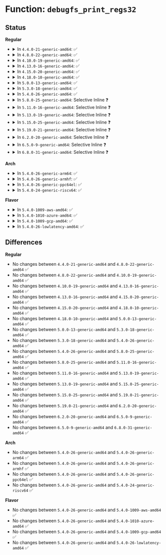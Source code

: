 # Function: <code>debugfs_print_regs32</code>

## Status
<b>Regular</b>
<ul>
<li>
<details>
<summary>In <code>4.4.0-21-generic-amd64</code>: ✅</summary>

```c
void debugfs_print_regs32(struct seq_file * s, const struct debugfs_reg32 * regs, int nregs, void * base, char * prefix)
```

```json
{
  "name": "debugfs_print_regs32",
  "collision_type": "Unique Global",
  "inline_type": "No",
  "funcs": [
    {
      "addr": 18446744071582116480,
      "name": "debugfs_print_regs32",
      "external": true,
      "loc": "fs/debugfs/file.c:719",
      "file": "fs/debugfs/file.c",
      "inline": "seen, unknown",
      "caller_inline": [],
      "caller_func": [
        "fs/debugfs/file.c:debugfs_show_regset32"
      ]
    }
  ],
  "symbols": [
    {
      "addr": 18446744071582116480,
      "name": "debugfs_print_regs32",
      "section": ".text",
      "bind": "STB_GLOBAL",
      "size": 134
    }
  ]
}
```
</details>
</li>
<li>
<details>
<summary>In <code>4.8.0-22-generic-amd64</code>: ✅</summary>

```c
void debugfs_print_regs32(struct seq_file * s, const struct debugfs_reg32 * regs, int nregs, void * base, char * prefix)
```

```json
{
  "name": "debugfs_print_regs32",
  "collision_type": "Unique Global",
  "inline_type": "No",
  "funcs": [
    {
      "addr": 18446744071582334192,
      "name": "debugfs_print_regs32",
      "external": true,
      "loc": "fs/debugfs/file.c:1024",
      "file": "fs/debugfs/file.c",
      "inline": "seen, unknown",
      "caller_inline": [],
      "caller_func": [
        "fs/debugfs/file.c:debugfs_show_regset32"
      ]
    }
  ],
  "symbols": [
    {
      "addr": 18446744071582334192,
      "name": "debugfs_print_regs32",
      "section": ".text",
      "bind": "STB_GLOBAL",
      "size": 132
    }
  ]
}
```
</details>
</li>
<li>
<details>
<summary>In <code>4.10.0-19-generic-amd64</code>: ✅</summary>

```c
void debugfs_print_regs32(struct seq_file * s, const struct debugfs_reg32 * regs, int nregs, void * base, char * prefix)
```

```json
{
  "name": "debugfs_print_regs32",
  "collision_type": "Unique Global",
  "inline_type": "No",
  "funcs": [
    {
      "addr": 18446744071582424992,
      "name": "debugfs_print_regs32",
      "external": true,
      "loc": "fs/debugfs/file.c:1021",
      "file": "fs/debugfs/file.c",
      "inline": "seen, unknown",
      "caller_inline": [],
      "caller_func": [
        "fs/debugfs/file.c:debugfs_show_regset32"
      ]
    }
  ],
  "symbols": [
    {
      "addr": 18446744071582424992,
      "name": "debugfs_print_regs32",
      "section": ".text",
      "bind": "STB_GLOBAL",
      "size": 132
    }
  ]
}
```
</details>
</li>
<li>
<details>
<summary>In <code>4.13.0-16-generic-amd64</code>: ✅</summary>

```c
void debugfs_print_regs32(struct seq_file * s, const struct debugfs_reg32 * regs, int nregs, void * base, char * prefix)
```

```json
{
  "name": "debugfs_print_regs32",
  "collision_type": "Unique Global",
  "inline_type": "No",
  "funcs": [
    {
      "addr": 18446744071582508560,
      "name": "debugfs_print_regs32",
      "external": true,
      "loc": "fs/debugfs/file.c:1021",
      "file": "fs/debugfs/file.c",
      "inline": "seen, unknown",
      "caller_inline": [],
      "caller_func": [
        "fs/debugfs/file.c:debugfs_show_regset32"
      ]
    }
  ],
  "symbols": [
    {
      "addr": 18446744071582508560,
      "name": "debugfs_print_regs32",
      "section": ".text",
      "bind": "STB_GLOBAL",
      "size": 133
    }
  ]
}
```
</details>
</li>
<li>
<details>
<summary>In <code>4.15.0-20-generic-amd64</code>: ✅</summary>

```c
void debugfs_print_regs32(struct seq_file * s, const struct debugfs_reg32 * regs, int nregs, void * base, char * prefix)
```

```json
{
  "name": "debugfs_print_regs32",
  "collision_type": "Unique Global",
  "inline_type": "No",
  "funcs": [
    {
      "addr": 18446744071582659088,
      "name": "debugfs_print_regs32",
      "external": true,
      "loc": "fs/debugfs/file.c:1064",
      "file": "fs/debugfs/file.c",
      "inline": "seen, unknown",
      "caller_inline": [],
      "caller_func": [
        "fs/debugfs/file.c:debugfs_show_regset32"
      ]
    }
  ],
  "symbols": [
    {
      "addr": 18446744071582659088,
      "name": "debugfs_print_regs32",
      "section": ".text",
      "bind": "STB_GLOBAL",
      "size": 133
    }
  ]
}
```
</details>
</li>
<li>
<details>
<summary>In <code>4.18.0-10-generic-amd64</code>: ✅</summary>

```c
void debugfs_print_regs32(struct seq_file * s, const struct debugfs_reg32 * regs, int nregs, void * base, char * prefix)
```

```json
{
  "name": "debugfs_print_regs32",
  "collision_type": "Unique Global",
  "inline_type": "No",
  "funcs": [
    {
      "addr": 18446744071582852528,
      "name": "debugfs_print_regs32",
      "external": true,
      "loc": "fs/debugfs/file.c:1079",
      "file": "fs/debugfs/file.c",
      "inline": "seen, unknown",
      "caller_inline": [],
      "caller_func": [
        "fs/debugfs/file.c:debugfs_show_regset32"
      ]
    }
  ],
  "symbols": [
    {
      "addr": 18446744071582852528,
      "name": "debugfs_print_regs32",
      "section": ".text",
      "bind": "STB_GLOBAL",
      "size": 132
    }
  ]
}
```
</details>
</li>
<li>
<details>
<summary>In <code>5.0.0-13-generic-amd64</code>: ✅</summary>

```c
void debugfs_print_regs32(struct seq_file * s, const struct debugfs_reg32 * regs, int nregs, void * base, char * prefix)
```

```json
{
  "name": "debugfs_print_regs32",
  "collision_type": "Unique Global",
  "inline_type": "No",
  "funcs": [
    {
      "addr": 18446744071582960800,
      "name": "debugfs_print_regs32",
      "external": true,
      "loc": "fs/debugfs/file.c:1081",
      "file": "fs/debugfs/file.c",
      "inline": "seen, unknown",
      "caller_inline": [],
      "caller_func": [
        "fs/debugfs/file.c:debugfs_show_regset32"
      ]
    }
  ],
  "symbols": [
    {
      "addr": 18446744071582960800,
      "name": "debugfs_print_regs32",
      "section": ".text",
      "bind": "STB_GLOBAL",
      "size": 132
    }
  ]
}
```
</details>
</li>
<li>
<details>
<summary>In <code>5.3.0-18-generic-amd64</code>: ✅</summary>

```c
void debugfs_print_regs32(struct seq_file * s, const struct debugfs_reg32 * regs, int nregs, void * base, char * prefix)
```

```json
{
  "name": "debugfs_print_regs32",
  "collision_type": "Unique Global",
  "inline_type": "No",
  "funcs": [
    {
      "addr": 18446744071583141376,
      "name": "debugfs_print_regs32",
      "external": true,
      "loc": "fs/debugfs/file.c:1069",
      "file": "fs/debugfs/file.c",
      "inline": "seen, unknown",
      "caller_inline": [],
      "caller_func": [
        "fs/debugfs/file.c:debugfs_show_regset32"
      ]
    }
  ],
  "symbols": [
    {
      "addr": 18446744071583141376,
      "name": "debugfs_print_regs32",
      "section": ".text",
      "bind": "STB_GLOBAL",
      "size": 134
    }
  ]
}
```
</details>
</li>
<li>
<details>
<summary>In <code>5.4.0-26-generic-amd64</code>: ✅</summary>

```c
void debugfs_print_regs32(struct seq_file * s, const struct debugfs_reg32 * regs, int nregs, void * base, char * prefix)
```

```json
{
  "name": "debugfs_print_regs32",
  "collision_type": "Unique Global",
  "inline_type": "No",
  "funcs": [
    {
      "addr": 18446744071583247552,
      "name": "debugfs_print_regs32",
      "external": true,
      "loc": "fs/debugfs/file.c:1072",
      "file": "fs/debugfs/file.c",
      "inline": "seen, unknown",
      "caller_inline": [],
      "caller_func": [
        "fs/debugfs/file.c:debugfs_show_regset32"
      ]
    }
  ],
  "symbols": [
    {
      "addr": 18446744071583247552,
      "name": "debugfs_print_regs32",
      "section": ".text",
      "bind": "STB_GLOBAL",
      "size": 134
    }
  ]
}
```
</details>
</li>
<li>
<details>
<summary>In <code>5.8.0-25-generic-amd64</code>: Selective Inline ❓</summary>

```c
void debugfs_print_regs32(struct seq_file * s, const struct debugfs_reg32 * regs, int nregs, void * base, char * prefix)
```

```json
{
  "name": "debugfs_print_regs32",
  "collision_type": "Unique Global",
  "inline_type": "Selective",
  "funcs": [
    {
      "addr": 18446744071583574566,
      "name": "debugfs_print_regs32",
      "external": true,
      "loc": "fs/debugfs/file.c:1045",
      "file": "fs/debugfs/file.c",
      "inline": "not declared, inlined",
      "caller_inline": [
        "fs/debugfs/file.c:debugfs_show_regset32"
      ],
      "caller_func": []
    }
  ],
  "symbols": [
    {
      "addr": 18446744071583572704,
      "name": "debugfs_print_regs32",
      "section": ".text",
      "bind": "STB_GLOBAL",
      "size": 130
    }
  ]
}
```
</details>
</li>
<li>
<details>
<summary>In <code>5.11.0-16-generic-amd64</code>: Selective Inline ❓</summary>

```c
void debugfs_print_regs32(struct seq_file * s, const struct debugfs_reg32 * regs, int nregs, void * base, char * prefix)
```

```json
{
  "name": "debugfs_print_regs32",
  "collision_type": "Unique Global",
  "inline_type": "Selective",
  "funcs": [
    {
      "addr": 18446744071583695030,
      "name": "debugfs_print_regs32",
      "external": true,
      "loc": "fs/debugfs/file.c:1032",
      "file": "fs/debugfs/file.c",
      "inline": "not declared, inlined",
      "caller_inline": [
        "fs/debugfs/file.c:debugfs_show_regset32"
      ],
      "caller_func": []
    }
  ],
  "symbols": [
    {
      "addr": 18446744071583693184,
      "name": "debugfs_print_regs32",
      "section": ".text",
      "bind": "STB_GLOBAL",
      "size": 130
    }
  ]
}
```
</details>
</li>
<li>
<details>
<summary>In <code>5.13.0-19-generic-amd64</code>: Selective Inline ❓</summary>

```c
void debugfs_print_regs32(struct seq_file * s, const struct debugfs_reg32 * regs, int nregs, void * base, char * prefix)
```

```json
{
  "name": "debugfs_print_regs32",
  "collision_type": "Unique Global",
  "inline_type": "Selective",
  "funcs": [
    {
      "addr": 18446744071583719814,
      "name": "debugfs_print_regs32",
      "external": true,
      "loc": "fs/debugfs/file.c:1122",
      "file": "fs/debugfs/file.c",
      "inline": "not declared, inlined",
      "caller_inline": [
        "fs/debugfs/file.c:debugfs_show_regset32"
      ],
      "caller_func": []
    }
  ],
  "symbols": [
    {
      "addr": 18446744071583717760,
      "name": "debugfs_print_regs32",
      "section": ".text",
      "bind": "STB_GLOBAL",
      "size": 130
    }
  ]
}
```
</details>
</li>
<li>
<details>
<summary>In <code>5.15.0-25-generic-amd64</code>: Selective Inline ❓</summary>

```c
void debugfs_print_regs32(struct seq_file * s, const struct debugfs_reg32 * regs, int nregs, void * base, char * prefix)
```

```json
{
  "name": "debugfs_print_regs32",
  "collision_type": "Unique Global",
  "inline_type": "Selective",
  "funcs": [
    {
      "addr": 18446744071584082134,
      "name": "debugfs_print_regs32",
      "external": true,
      "loc": "fs/debugfs/file.c:1108",
      "file": "fs/debugfs/file.c",
      "inline": "not declared, inlined",
      "caller_inline": [
        "fs/debugfs/file.c:debugfs_show_regset32"
      ],
      "caller_func": []
    }
  ],
  "symbols": [
    {
      "addr": 18446744071584078656,
      "name": "debugfs_print_regs32",
      "section": ".text",
      "bind": "STB_GLOBAL",
      "size": 130
    }
  ]
}
```
</details>
</li>
<li>
<details>
<summary>In <code>5.19.0-21-generic-amd64</code>: Selective Inline ❓</summary>

```c
void debugfs_print_regs32(struct seq_file * s, const struct debugfs_reg32 * regs, int nregs, void * base, char * prefix)
```

```json
{
  "name": "debugfs_print_regs32",
  "collision_type": "Unique Global",
  "inline_type": "Selective",
  "funcs": [
    {
      "addr": 18446744071584675350,
      "name": "debugfs_print_regs32",
      "external": true,
      "loc": "fs/debugfs/file.c:1108",
      "file": "fs/debugfs/file.c",
      "inline": "not declared, inlined",
      "caller_inline": [
        "fs/debugfs/file.c:debugfs_show_regset32"
      ],
      "caller_func": []
    }
  ],
  "symbols": [
    {
      "addr": 18446744071584671408,
      "name": "debugfs_print_regs32",
      "section": ".text",
      "bind": "STB_GLOBAL",
      "size": 168
    }
  ]
}
```
</details>
</li>
<li>
<details>
<summary>In <code>6.2.0-20-generic-amd64</code>: Selective Inline ❓</summary>

```c
void debugfs_print_regs32(struct seq_file * s, const struct debugfs_reg32 * regs, int nregs, void * base, char * prefix)
```

```json
{
  "name": "debugfs_print_regs32",
  "collision_type": "Unique Global",
  "inline_type": "Selective",
  "funcs": [
    {
      "addr": 18446744071585359974,
      "name": "debugfs_print_regs32",
      "external": true,
      "loc": "fs/debugfs/file.c:1124",
      "file": "fs/debugfs/file.c",
      "inline": "not declared, inlined",
      "caller_inline": [
        "fs/debugfs/file.c:debugfs_regset32_show"
      ],
      "caller_func": []
    }
  ],
  "symbols": [
    {
      "addr": 18446744071585355488,
      "name": "debugfs_print_regs32",
      "section": ".text",
      "bind": "STB_GLOBAL",
      "size": 168
    }
  ]
}
```
</details>
</li>
<li>
<details>
<summary>In <code>6.5.0-9-generic-amd64</code>: Selective Inline ❓</summary>

```c
void debugfs_print_regs32(struct seq_file * s, const struct debugfs_reg32 * regs, int nregs, void * base, char * prefix)
```

```json
{
  "name": "debugfs_print_regs32",
  "collision_type": "Unique Global",
  "inline_type": "Selective",
  "funcs": [
    {
      "addr": 18446744071585590342,
      "name": "debugfs_print_regs32",
      "external": true,
      "loc": "fs/debugfs/file.c:1116",
      "file": "fs/debugfs/file.c",
      "inline": "not declared, inlined",
      "caller_inline": [
        "fs/debugfs/file.c:debugfs_regset32_show"
      ],
      "caller_func": []
    }
  ],
  "symbols": [
    {
      "addr": 18446744071585585648,
      "name": "debugfs_print_regs32",
      "section": ".text",
      "bind": "STB_GLOBAL",
      "size": 168
    }
  ]
}
```
</details>
</li>
<li>
<details>
<summary>In <code>6.8.0-31-generic-amd64</code>: Selective Inline ❓</summary>

```c
void debugfs_print_regs32(struct seq_file * s, const struct debugfs_reg32 * regs, int nregs, void * base, char * prefix)
```

```json
{
  "name": "debugfs_print_regs32",
  "collision_type": "Unique Global",
  "inline_type": "Selective",
  "funcs": [
    {
      "addr": 18446744071585830582,
      "name": "debugfs_print_regs32",
      "external": true,
      "loc": "fs/debugfs/file.c:1270",
      "file": "fs/debugfs/file.c",
      "inline": "not declared, inlined",
      "caller_inline": [
        "fs/debugfs/file.c:debugfs_regset32_show"
      ],
      "caller_func": []
    }
  ],
  "symbols": [
    {
      "addr": 18446744071585825088,
      "name": "debugfs_print_regs32",
      "section": ".text",
      "bind": "STB_GLOBAL",
      "size": 168
    }
  ]
}
```
</details>
</li>
</ul>
<b>Arch</b>
<ul>
<li>
<details>
<summary>In <code>5.4.0-26-generic-arm64</code>: ✅</summary>

```c
void debugfs_print_regs32(struct seq_file * s, const struct debugfs_reg32 * regs, int nregs, void * base, char * prefix)
```

```json
{
  "name": "debugfs_print_regs32",
  "collision_type": "Unique Global",
  "inline_type": "No",
  "funcs": [
    {
      "addr": 18446603336494973928,
      "name": "debugfs_print_regs32",
      "external": true,
      "loc": "fs/debugfs/file.c:1072",
      "file": "fs/debugfs/file.c",
      "inline": "seen, unknown",
      "caller_inline": [],
      "caller_func": [
        "fs/debugfs/file.c:debugfs_show_regset32"
      ]
    }
  ],
  "symbols": [
    {
      "addr": 18446603336494973928,
      "name": "debugfs_print_regs32",
      "section": ".text",
      "bind": "STB_GLOBAL",
      "size": 200
    }
  ]
}
```
</details>
</li>
<li>
<details>
<summary>In <code>5.4.0-26-generic-armhf</code>: ✅</summary>

```c
void debugfs_print_regs32(struct seq_file * s, const struct debugfs_reg32 * regs, int nregs, void * base, char * prefix)
```

```json
{
  "name": "debugfs_print_regs32",
  "collision_type": "Unique Global",
  "inline_type": "No",
  "funcs": [
    {
      "addr": 3228379476,
      "name": "debugfs_print_regs32",
      "external": true,
      "loc": "fs/debugfs/file.c:1072",
      "file": "fs/debugfs/file.c",
      "inline": "seen, unknown",
      "caller_inline": [],
      "caller_func": [
        "fs/debugfs/file.c:debugfs_show_regset32"
      ]
    }
  ],
  "symbols": [
    {
      "addr": 3228379476,
      "name": "debugfs_print_regs32",
      "section": ".text",
      "bind": "STB_GLOBAL",
      "size": 172
    }
  ]
}
```
</details>
</li>
<li>
<details>
<summary>In <code>5.4.0-26-generic-ppc64el</code>: ✅</summary>

```c
void debugfs_print_regs32(struct seq_file * s, const struct debugfs_reg32 * regs, int nregs, void * base, char * prefix)
```

```json
{
  "name": "debugfs_print_regs32",
  "collision_type": "Unique Global",
  "inline_type": "No",
  "funcs": [
    {
      "addr": 13835058055288853504,
      "name": "debugfs_print_regs32",
      "external": true,
      "loc": "fs/debugfs/file.c:1072",
      "file": "fs/debugfs/file.c",
      "inline": "seen, unknown",
      "caller_inline": [],
      "caller_func": [
        "fs/debugfs/file.c:debugfs_show_regset32"
      ]
    }
  ],
  "symbols": [
    {
      "addr": 13835058055288853504,
      "name": "debugfs_print_regs32",
      "section": ".text",
      "bind": "STB_GLOBAL",
      "size": 384
    }
  ]
}
```
</details>
</li>
<li>
<details>
<summary>In <code>5.4.0-24-generic-riscv64</code>: ✅</summary>

```c
void debugfs_print_regs32(struct seq_file * s, const struct debugfs_reg32 * regs, int nregs, void * base, char * prefix)
```

```json
{
  "name": "debugfs_print_regs32",
  "collision_type": "Unique Global",
  "inline_type": "No",
  "funcs": [
    {
      "addr": 18446743936274274492,
      "name": "debugfs_print_regs32",
      "external": true,
      "loc": "fs/debugfs/file.c:1072",
      "file": "fs/debugfs/file.c",
      "inline": "seen, unknown",
      "caller_inline": [],
      "caller_func": [
        "fs/debugfs/file.c:debugfs_show_regset32"
      ]
    }
  ],
  "symbols": [
    {
      "addr": 18446743936274274492,
      "name": "debugfs_print_regs32",
      "section": ".text",
      "bind": "STB_GLOBAL",
      "size": 162
    }
  ]
}
```
</details>
</li>
</ul>
<b>Flavor</b>
<ul>
<li>
<details>
<summary>In <code>5.4.0-1009-aws-amd64</code>: ✅</summary>

```c
void debugfs_print_regs32(struct seq_file * s, const struct debugfs_reg32 * regs, int nregs, void * base, char * prefix)
```

```json
{
  "name": "debugfs_print_regs32",
  "collision_type": "Unique Global",
  "inline_type": "No",
  "funcs": [
    {
      "addr": 18446744071583216288,
      "name": "debugfs_print_regs32",
      "external": true,
      "loc": "fs/debugfs/file.c:1072",
      "file": "fs/debugfs/file.c",
      "inline": "seen, unknown",
      "caller_inline": [],
      "caller_func": [
        "fs/debugfs/file.c:debugfs_show_regset32"
      ]
    }
  ],
  "symbols": [
    {
      "addr": 18446744071583216288,
      "name": "debugfs_print_regs32",
      "section": ".text",
      "bind": "STB_GLOBAL",
      "size": 134
    }
  ]
}
```
</details>
</li>
<li>
<details>
<summary>In <code>5.4.0-1010-azure-amd64</code>: ✅</summary>

```c
void debugfs_print_regs32(struct seq_file * s, const struct debugfs_reg32 * regs, int nregs, void * base, char * prefix)
```

```json
{
  "name": "debugfs_print_regs32",
  "collision_type": "Unique Global",
  "inline_type": "No",
  "funcs": [
    {
      "addr": 18446744071583153440,
      "name": "debugfs_print_regs32",
      "external": true,
      "loc": "fs/debugfs/file.c:1072",
      "file": "fs/debugfs/file.c",
      "inline": "seen, unknown",
      "caller_inline": [],
      "caller_func": [
        "fs/debugfs/file.c:debugfs_show_regset32"
      ]
    }
  ],
  "symbols": [
    {
      "addr": 18446744071583153440,
      "name": "debugfs_print_regs32",
      "section": ".text",
      "bind": "STB_GLOBAL",
      "size": 134
    }
  ]
}
```
</details>
</li>
<li>
<details>
<summary>In <code>5.4.0-1009-gcp-amd64</code>: ✅</summary>

```c
void debugfs_print_regs32(struct seq_file * s, const struct debugfs_reg32 * regs, int nregs, void * base, char * prefix)
```

```json
{
  "name": "debugfs_print_regs32",
  "collision_type": "Unique Global",
  "inline_type": "No",
  "funcs": [
    {
      "addr": 18446744071583200320,
      "name": "debugfs_print_regs32",
      "external": true,
      "loc": "fs/debugfs/file.c:1072",
      "file": "fs/debugfs/file.c",
      "inline": "seen, unknown",
      "caller_inline": [],
      "caller_func": [
        "fs/debugfs/file.c:debugfs_show_regset32"
      ]
    }
  ],
  "symbols": [
    {
      "addr": 18446744071583200320,
      "name": "debugfs_print_regs32",
      "section": ".text",
      "bind": "STB_GLOBAL",
      "size": 134
    }
  ]
}
```
</details>
</li>
<li>
<details>
<summary>In <code>5.4.0-26-lowlatency-amd64</code>: ✅</summary>

```c
void debugfs_print_regs32(struct seq_file * s, const struct debugfs_reg32 * regs, int nregs, void * base, char * prefix)
```

```json
{
  "name": "debugfs_print_regs32",
  "collision_type": "Unique Global",
  "inline_type": "No",
  "funcs": [
    {
      "addr": 18446744071583294208,
      "name": "debugfs_print_regs32",
      "external": true,
      "loc": "fs/debugfs/file.c:1072",
      "file": "fs/debugfs/file.c",
      "inline": "seen, unknown",
      "caller_inline": [],
      "caller_func": [
        "fs/debugfs/file.c:debugfs_show_regset32"
      ]
    }
  ],
  "symbols": [
    {
      "addr": 18446744071583294208,
      "name": "debugfs_print_regs32",
      "section": ".text",
      "bind": "STB_GLOBAL",
      "size": 134
    }
  ]
}
```
</details>
</li>
</ul>

## Differences
<b>Regular</b>
<ul>
<li>
No changes between <code>4.4.0-21-generic-amd64</code> and <code>4.8.0-22-generic-amd64</code> ✅
</li>
<li>
No changes between <code>4.8.0-22-generic-amd64</code> and <code>4.10.0-19-generic-amd64</code> ✅
</li>
<li>
No changes between <code>4.10.0-19-generic-amd64</code> and <code>4.13.0-16-generic-amd64</code> ✅
</li>
<li>
No changes between <code>4.13.0-16-generic-amd64</code> and <code>4.15.0-20-generic-amd64</code> ✅
</li>
<li>
No changes between <code>4.15.0-20-generic-amd64</code> and <code>4.18.0-10-generic-amd64</code> ✅
</li>
<li>
No changes between <code>4.18.0-10-generic-amd64</code> and <code>5.0.0-13-generic-amd64</code> ✅
</li>
<li>
No changes between <code>5.0.0-13-generic-amd64</code> and <code>5.3.0-18-generic-amd64</code> ✅
</li>
<li>
No changes between <code>5.3.0-18-generic-amd64</code> and <code>5.4.0-26-generic-amd64</code> ✅
</li>
<li>
No changes between <code>5.4.0-26-generic-amd64</code> and <code>5.8.0-25-generic-amd64</code> ✅
</li>
<li>
No changes between <code>5.8.0-25-generic-amd64</code> and <code>5.11.0-16-generic-amd64</code> ✅
</li>
<li>
No changes between <code>5.11.0-16-generic-amd64</code> and <code>5.13.0-19-generic-amd64</code> ✅
</li>
<li>
No changes between <code>5.13.0-19-generic-amd64</code> and <code>5.15.0-25-generic-amd64</code> ✅
</li>
<li>
No changes between <code>5.15.0-25-generic-amd64</code> and <code>5.19.0-21-generic-amd64</code> ✅
</li>
<li>
No changes between <code>5.19.0-21-generic-amd64</code> and <code>6.2.0-20-generic-amd64</code> ✅
</li>
<li>
No changes between <code>6.2.0-20-generic-amd64</code> and <code>6.5.0-9-generic-amd64</code> ✅
</li>
<li>
No changes between <code>6.5.0-9-generic-amd64</code> and <code>6.8.0-31-generic-amd64</code> ✅
</li>
</ul>
<b>Arch</b>
<ul>
<li>
No changes between <code>5.4.0-26-generic-amd64</code> and <code>5.4.0-26-generic-arm64</code> ✅
</li>
<li>
No changes between <code>5.4.0-26-generic-amd64</code> and <code>5.4.0-26-generic-armhf</code> ✅
</li>
<li>
No changes between <code>5.4.0-26-generic-amd64</code> and <code>5.4.0-26-generic-ppc64el</code> ✅
</li>
<li>
No changes between <code>5.4.0-26-generic-amd64</code> and <code>5.4.0-24-generic-riscv64</code> ✅
</li>
</ul>
<b>Flavor</b>
<ul>
<li>
No changes between <code>5.4.0-26-generic-amd64</code> and <code>5.4.0-1009-aws-amd64</code> ✅
</li>
<li>
No changes between <code>5.4.0-26-generic-amd64</code> and <code>5.4.0-1010-azure-amd64</code> ✅
</li>
<li>
No changes between <code>5.4.0-26-generic-amd64</code> and <code>5.4.0-1009-gcp-amd64</code> ✅
</li>
<li>
No changes between <code>5.4.0-26-generic-amd64</code> and <code>5.4.0-26-lowlatency-amd64</code> ✅
</li>
</ul>
